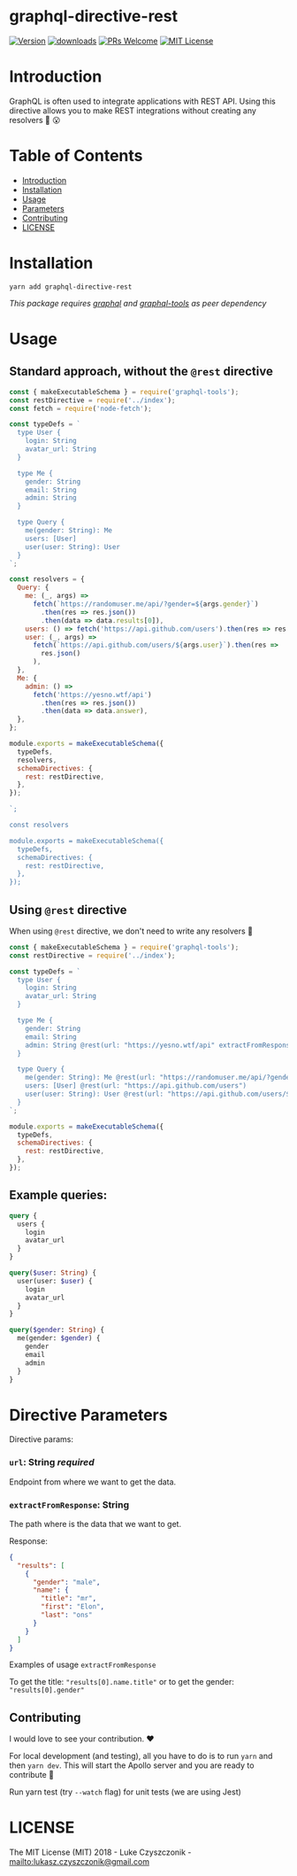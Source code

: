 # graphql-directive-rest

[![Version][version-badge]][package]
[![downloads][downloads-badge]][npmtrends]
[![PRs Welcome][prs-badge]][prs]
[![MIT License][license-badge]][build]

# Introduction

GraphQL is often used to integrate applications with REST API.
Using this directive allows you to make REST integrations without creating any resolvers :tada: :open_mouth:

# Table of Contents

* [Introduction](#introduction)
* [Installation](#installation)
* [Usage](#Usage)
* [Parameters](#parameters)
* [Contributing](#contributing)
* [LICENSE](#license)

# Installation

```
yarn add graphql-directive-rest
```

_This package requires [graphql](https://www.npmjs.com/package/graphql) and [graphql-tools](https://www.npmjs.com/package/graphql-tools) as peer dependency_

# Usage

## Standard approach, without the `@rest` directive

```js
const { makeExecutableSchema } = require('graphql-tools');
const restDirective = require('../index');
const fetch = require('node-fetch');

const typeDefs = `
  type User {
    login: String
    avatar_url: String
  }

  type Me {
    gender: String
    email: String
    admin: String 
  }

  type Query {
    me(gender: String): Me
    users: [User]
    user(user: String): User
  }
`;

const resolvers = {
  Query: {
    me: (_, args) =>
      fetch(`https://randomuser.me/api/?gender=${args.gender}`)
        .then(res => res.json())
        .then(data => data.results[0]),
    users: () => fetch('https://api.github.com/users').then(res => res.json()),
    user: (_, args) =>
      fetch(`https://api.github.com/users/${args.user}`).then(res =>
        res.json()
      ),
  },
  Me: {
    admin: () =>
      fetch('https://yesno.wtf/api')
        .then(res => res.json())
        .then(data => data.answer),
  },
};

module.exports = makeExecutableSchema({
  typeDefs,
  resolvers,
  schemaDirectives: {
    rest: restDirective,
  },
});

`;

const resolvers

module.exports = makeExecutableSchema({
  typeDefs,
  schemaDirectives: {
    rest: restDirective,
  },
});
```

## Using `@rest` directive

When using `@rest` directive, we don't need to write any resolvers :tada:

```js
const { makeExecutableSchema } = require('graphql-tools');
const restDirective = require('../index');

const typeDefs = `
  type User {
    login: String
    avatar_url: String
  }

  type Me {
    gender: String
    email: String
    admin: String @rest(url: "https://yesno.wtf/api" extractFromResponse: "answer")
  }

  type Query {
    me(gender: String): Me @rest(url: "https://randomuser.me/api/?gender=$gender" extractFromResponse: "results[0]")
    users: [User] @rest(url: "https://api.github.com/users")
    user(user: String): User @rest(url: "https://api.github.com/users/$user")
  }
`;

module.exports = makeExecutableSchema({
  typeDefs,
  schemaDirectives: {
    rest: restDirective,
  },
});
```

## Example queries:

```graphql
query {
  users {
    login
    avatar_url
  }
}
```

```graphql
query($user: String) {
  user(user: $user) {
    login
    avatar_url
  }
}
```

```graphql
query($gender: String) {
  me(gender: $gender) {
    gender
    email
    admin
  }
}
```

# Directive Parameters

Directive params:

### `url`: String _required_

Endpoint from where we want to get the data.

### `extractFromResponse`: String

The path where is the data that we want to get.

Response:

```json
{
  "results": [
    {
      "gender": "male",
      "name": {
        "title": "mr",
        "first": "Elon",
        "last": "ons"
      }
    }
  ]
}
```

Examples of usage `extractFromResponse`

To get the title: `"results[0].name.title"`
or to get the gender: `"results[0].gender"`

## Contributing

I would love to see your contribution. ❤️

For local development (and testing), all you have to do is to run `yarn` and then `yarn dev`. This will start the Apollo server and you are ready to contribute :tada:

Run yarn test (try `--watch` flag) for unit tests (we are using Jest)

# LICENSE

The MIT License (MIT) 2018 - Luke Czyszczonik - <mailto:lukasz.czyszczonik@gmail.com>

[npm]: https://www.npmjs.com/
[node]: https://nodejs.org
[build-badge]: https://img.shields.io/travis/graphql-community/graphql-directive-rest.svg?style=flat-square
[build]: https://travis-ci.org/graphql-community/graphql-directive-rest
[coverage-badge]: https://img.shields.io/codecov/c/github/graphql-community/graphql-directive-rest.svg?style=flat-square
[coverage]: https://codecov.io/github/graphql-community/graphql-directive-rest
[version-badge]: https://img.shields.io/npm/v/graphql-directive-rest.svg?style=flat-square
[package]: https://www.npmjs.com/package/graphql-directive-rest
[downloads-badge]: https://img.shields.io/npm/dm/graphql-directive-rest.svg?style=flat-square
[npmtrends]: http://www.npmtrends.com/graphql-directive-rest
[license-badge]: https://img.shields.io/npm/l/graphql-directive-rest.svg?style=flat-square
[license]: https://github.com/graphql-community/graphql-directive-rest/blob/master/LICENSE
[prs-badge]: https://img.shields.io/badge/PRs-welcome-brightgreen.svg?style=flat-square
[prs]: http://makeapullrequest.com
[donate-badge]: https://img.shields.io/badge/$-support-green.svg?style=flat-square
[coc-badge]: https://img.shields.io/badge/code%20of-conduct-ff69b4.svg?style=flat-square
[coc]: https://github.com/graphql-community/graphql-directive-rest/blob/master/CODE_OF_CONDUCT.md

